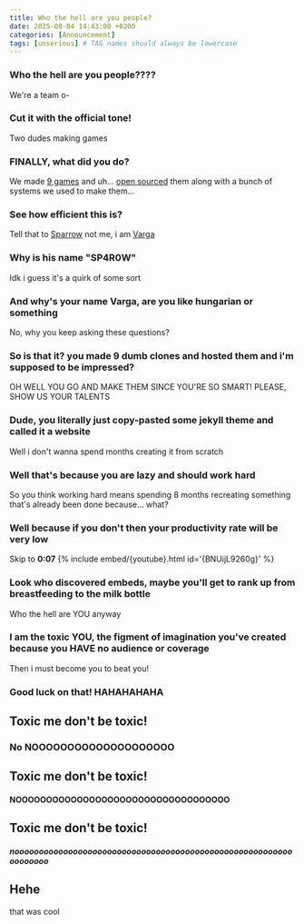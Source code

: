 ```yaml
---
title: Who the hell are you people?
date: 2025-08-04 14:43:00 +0200
categories: [Announcement]
tags: [unserious] # TAG names should always be lowercase
---
```


### Who the hell are you people????

We're a team o-

### Cut it with the official tone!

Two dudes making games

### FINALLY, what did you do?

We made [9 games](https://sparrowworks.itch.io/) and uh... [open sourced](https://github.com/Sparrowworks) them along with a bunch of systems we used to make them...

### See how efficient this is?

Tell that to [Sparrow](https://github.com/SP4R0W) not me, i am [Varga](https://github.com/VargaDot)

### Why is his name "SP4R0W"

Idk i guess it's a quirk of some sort

### And why's your name Varga, are you like hungarian or something

No, why you keep asking these questions?

### So is that it? you made 9 dumb clones and hosted them and i'm supposed to be impressed?

OH WELL YOU GO AND MAKE THEM SINCE YOU'RE SO SMART! PLEASE, SHOW US YOUR TALENTS

### Dude, you literally just copy-pasted some jekyll theme and called it a website

Well i don't wanna spend months creating it from scratch

### Well that's because you are lazy and should work hard

So you think working hard means spending 8 months recreating something that's already been done because... what?

### Well because if you don't then your productivity rate will be very low

Skip to **0:07** {% include embed/{youtube}.html id='{BNUijL9260g}' %}

### Look who discovered embeds, maybe you'll get to rank up from breastfeeding to the milk bottle

Who the hell are YOU anyway

### I am the toxic YOU, the figment of imagination you've created because you HAVE no audience or coverage

Then i must become you to beat you!

### Good luck on that! HAHAHAHAHA

## Toxic me don't be toxic!

### No NOOOOOOOOOOOOOOOOOOOO

## Toxic me don't be toxic!

#### NOOOOOOOOOOOOOOOOOOOOOOOOOOOOOOOOOOO

## Toxic me don't be toxic!

##### nooooooooooooooooooooooooooooooooooooooooooooooooooooooooooooooooo

## Hehe
that was cool